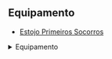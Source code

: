 
<br><br><br><br>

## Equipamento
* [Estojo Primeiros Socorros](/camWikiestojo_primeiros_socorros.md)




<details>
<summary>Equipamento</summary>
<br>

* [Estojo Primeiros Socorros](/camWikiestojo_primeiros_socorros.md) <br>

* [Estojo Primeiros Socorros](/camWikiestojo_primeiros_socorros.md)

</details>